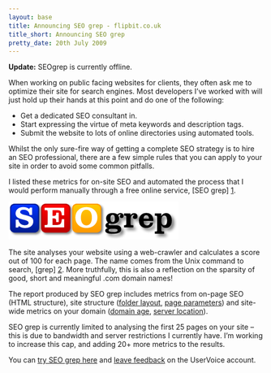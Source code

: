 ```yaml
---
layout: base
title: Announcing SEO grep - flipbit.co.uk
title_short: Announcing SEO grep
pretty_date: 20th July 2009
---
```


<div class="alert-message block-message info">
    <p>
        <strong>Update:</strong> 
        SEOgrep is currently offline.
    </p>
</div>

When working on public facing websites for clients, they often ask me to
optimize their site for search engines. Most developers I’ve worked with
will just hold up their hands at this point and do one of the following:

-   Get a dedicated SEO consultant in.
-   Start expressing the virtue of meta keywords and description tags.
-   Submit the website to lots of online directories using automated
    tools.

Whilst the only sure-fire way of getting a complete SEO strategy is to
hire an SEO professional, there are a few simple rules that you can
apply to your site in order to avoid some common pitfalls.

I listed these metrics for on-site SEO and automated the process that I
would perform manually through a free online service, [SEO grep] [1].

<div class="center">
    <img src="/content/images/blog/seo-logo-large.png" alt="SEOgrep Logo" />
</div>

The site analyses your website using a web-crawler and calculates a
score out of 100 for each page. The name comes from the Unix command to
search, [grep] [2]. More truthfully, this is also a reflection on the
sparsity of good, short and meaningful .com domain names!

The report produced by SEO grep includes metrics from on-page SEO (HTML
structure), site structure ([folder layout][3], [page parameters][4]) and
site-wide metrics on your domain ([domain age][5], [server location][6]).

SEO grep is currently limited to analysing the first 25 pages on your
site – this is due to bandwidth and server restrictions I currently
have. I’m working to increase this cap, and adding 20+ more metrics to
the results.

You can [try SEO grep here][1] and [leave feedback][7] on the
UserVoice account.

  [1]: http://www.seogrep.com/     "Simple SEO Statistics and Tracking from SEO grep"
  [2]: http://en.wikipedia.org/wiki/Grep     "The grep command on Wikipedia"
  [3]: http://www.seogrep.com/rule/folder-depth     "Folder Depth Rule on SEO grep"
  [4]: http://www.seogrep.com/rule/parameter-count     "Page Query String Parameter Count Rule on SEO grep"
  [5]: http://www.seogrep.com/rule/domain-age     "Domain Age Rule on SEO grep"
  [6]: http://www.seogrep.com/rule/local-server-address     "Server Location Rule on SEO grep"
  [7]: http://seogrep.uservoice.com/     "SEO grep UserVoice forum"